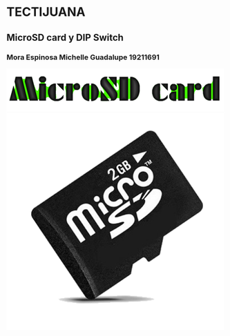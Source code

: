 # TECTIJUANA
## MicroSD card y DIP Switch
### Mora Espinosa Michelle Guadalupe 19211691
![](images/Titulo1.gif)
![](SDCard.png)
